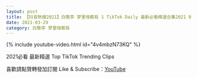 ```yaml
---
layout: post
title: 【抖音熱搜2021】白敬亭 梦里啥都有 1 TikTok Daily 最新必看精選合集2021 03 29
date: 2021-03-29
category: 白敬亭 梦里啥都有
---
```


{% include youtube-video.html id="4v4mbzN73KQ" %}

2021必看 最新精選 Top TikTok Trending Clips

喜歡請點贊轉發加訂閱 Like & Subscribe：[YouTube](https://www.youtube.com/channel/UCAoR7VcanIPd04uEq_GIylA/videos)

